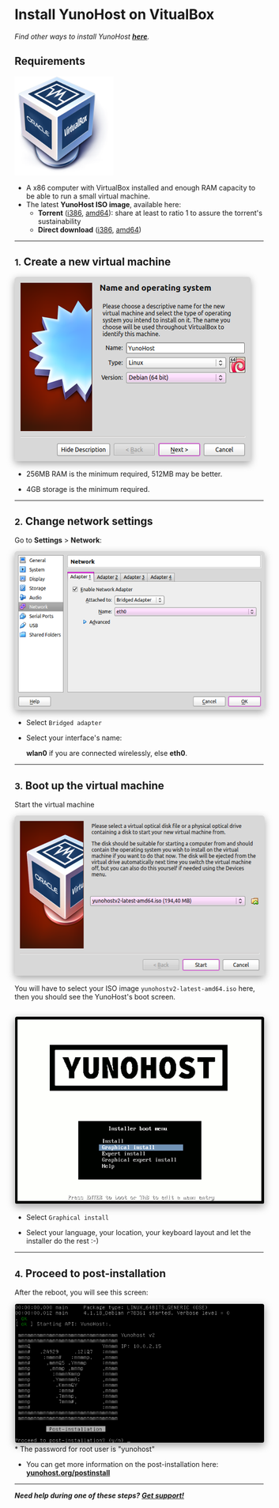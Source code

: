 # Install YunoHost on VitualBox

*Find other ways to install YunoHost **[here](/install)**.*

## Requirements

<img src="/images/virtualbox.png" width=200>

* A x86 computer with VirtualBox installed and enough RAM capacity to be able to run a small virtual machine.
* The latest **YunoHost ISO image**, available here:
  * **Torrent** ([i386](http://build.yunohost.org/yunohostv2-latest-i386.iso.torrent), [amd64](http://build.yunohost.org/yunohostv2-latest-amd64.iso.torrent)): share at least to ratio 1 to assure the torrent's sustainability
  * **Direct download** ([i386](http://build.yunohost.org/yunohostv2-latest-i386.iso), [amd64](http://build.yunohost.org/yunohostv2-latest-amd64.iso))


---

## <small>1.</small> Create a new virtual machine

<img src="/images/virtualbox_1.png" style="max-width:100%;border-radius: 5px;border: 1px solid rgba(0,0,0,0.15);box-shadow: 0 5px 15px rgba(0,0,0,0.35);">

<br>

* 256MB RAM is the minimum required, 512MB may be better.

* 4GB storage is the minimum required.

---

## <small>2.</small> Change network settings

Go to **Settings** > **Network**:

<img src="/images/virtualbox_2.png" style="max-width:100%;border-radius: 5px;border: 1px solid rgba(0,0,0,0.15);box-shadow: 0 5px 15px rgba(0,0,0,0.35);">

<br>

* Select `Bridged adapter`

* Select your interface's name:

    **wlan0** if you are connected wirelessly, else **eth0**.

---

## <small>3.</small> Boot up the virtual machine

Start the virtual machine

<img src="/images/virtualbox_2.1.png" style="max-width:100%;border-radius: 5px;border: 1px solid rgba(0,0,0,0.15);box-shadow: 0 5px 15px rgba(0,0,0,0.35);">

<br>

You will have to select your ISO image `yunohostv2-latest-amd64.iso` here, then you should see the YunoHost's boot screen.

<br>

<img src="/images/virtualbox_3.png" style="max-width:100%;border-radius: 5px;border: 1px solid rgba(0,0,0,0.15);box-shadow: 0 5px 15px rgba(0,0,0,0.35);">

<br>

* Select `Graphical install`

* Select your language, your location, your keyboard layout and let the installer do the rest :-)

---

## <small>4.</small> Proceed to post-installation

After the reboot, you will see this screen:

<img src="/images/virtualbox_4.png" style="max-width:100%;border-radius: 5px;border: 1px solid rgba(0,0,0,0.15);box-shadow: 0 5px 15px rgba(0,0,0,0.35);">

<br>
* The password for root user is "yunohost"

* You can get more information on the post-installation here: **[yunohost.org/postinstall](/postinstall)**

---

***Need help during one of these steps? [Get support!](/support)***
